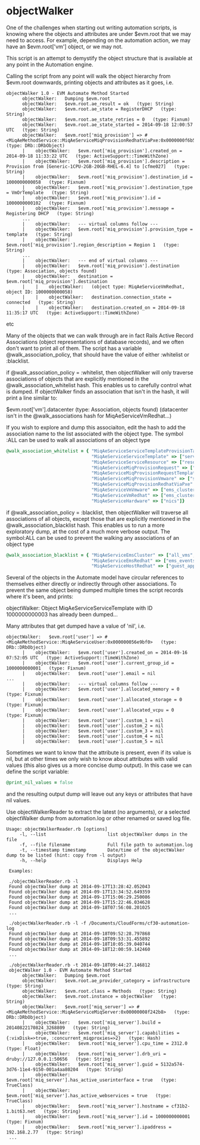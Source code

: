 objectWalker
============

One of the challenges when starting out writing automation scripts, is knowing where the objects and attributes are 
under $evm.root that we may need to access. For example, depending on the automation action, we may have an $evm.root['vm'] 
object, or we may not.
 
This script is an attempt to demystify the object structure that is available at any point in the Automation engine. 

Calling the script from any point will walk the object hierarchy from $evm.root downwards, printing objects and attributes 
as it goes, i.e.


```
objectWalker 1.0 - EVM Automate Method Started  
      objectWalker:   Dumping $evm.root  
      objectWalker:   $evm.root.ae_result = ok   (type: String)  
      objectWalker:   $evm.root.ae_state = RegisterDHCP   (type: String)  
      objectWalker:   $evm.root.ae_state_retries = 0   (type: Fixnum)  
      objectWalker:   $evm.root.ae_state_started = 2014-09-18 12:00:57 UTC   (type: String)  
      objectWalker:   $evm.root['miq_provision'] => #<MiqAeMethodService::MiqAeServiceMiqProvisionRedhatViaPxe:0x0000000f6b5d78>   (type: DRb::DRbObject)  
      |    objectWalker:   $evm.root['miq_provision'].created_on = 2014-09-18 11:33:22 UTC   (type: ActiveSupport::TimeWithZone)  
      |    objectWalker:   $evm.root['miq_provision'].description = Provision from [Generic-1CPU-2GB-20GB-RHEL-6.4] to [cfme027]   (type: String)  
      |    objectWalker:   $evm.root['miq_provision'].destination_id = 1000000000058   (type: Fixnum)  
      |    objectWalker:   $evm.root['miq_provision'].destination_type = VmOrTemplate   (type: String)  
      |    objectWalker:   $evm.root['miq_provision'].id = 1000000000102   (type: Fixnum)  
      |    objectWalker:   $evm.root['miq_provision'].message = Registering DHCP   (type: String)
      ...  
      |    objectWalker:   --- virtual columns follow ---  
      |    objectWalker:   $evm.root['miq_provision'].provision_type = template   (type: String)  
      |    objectWalker:   $evm.root['miq_provision'].region_description = Region 1   (type: String)  
      ...  
      |    objectWalker:   --- end of virtual columns ---  
      |    objectWalker:   $evm.root['miq_provision'].destination (type: Association, objects found)  
      |    objectWalker:   destination = $evm.root['miq_provision'].destination  
      |    |    objectWalker:   (object type: MiqAeServiceVmRedhat, object ID: 1000000000058)  
      |    |    objectWalker:   destination.connection_state = connected   (type: String)  
      |    |    objectWalker:   destination.created_on = 2014-09-18 11:35:17 UTC   (type: ActiveSupport::TimeWithZone)  
```
  etc
      
Many of the objects that we can walk through are in fact Rails Active Record Associations (object representations of database 
records), and we often don't want to print all of them. The script has a variable @walk_association_policy, that should have 
the value of either :whitelist or :blacklist. 

if @walk_association_policy = :whitelist, then objectWalker will only traverse associations of objects that are explicitly
mentioned in the @walk_association_whitelist hash. This enables us to carefully control what is dumped. If objectWalker finds
an association that isn't in the hash, it will print a line similar to:

$evm.root['vm'].datacenter (type: Association, objects found)
   (datacenter isn't in the @walk_associations hash for MiqAeServiceVmRedhat...)

If you wish to explore and dump this associaiton, edit the hash to add the association name to the list associated with the 
object type. The symbol :ALL can be used to walk all associations of an object type

```ruby
@walk_association_whitelist = { "MiqAeServiceServiceTemplateProvisionTask" => ["source", "destination", "miq_request", "miq_request_tasks", "service_resource"],
                                "MiqAeServiceServiceTemplate" => ["service_resources"],
                                "MiqAeServiceServiceResource" => ["resource", "service_template"],
                                "MiqAeServiceMiqProvisionRequest" => ["miq_request", "miq_request_tasks"],
                                "MiqAeServiceMiqProvisionRequestTemplate" => ["miq_request", "miq_request_tasks"],
                                "MiqAeServiceMiqProvisionVmware" => ["source", "destination", "miq_provision_request", "miq_request", "miq_request_task", "vm"],
                                "MiqAeServiceMiqProvisionRedhatViaPxe" => [:ALL],
                                "MiqAeServiceVmVmware" => ["ems_cluster", "ems_folder", "resource_pool", "ext_management_system", "storage", "service", "hardware"],
                                "MiqAeServiceVmRedhat" => ["ems_cluster", "ems_folder", "resource_pool", "ext_management_system", "storage", "service", "hardware"],
                                "MiqAeServiceHardware" => ["nics"]}
```

if @walk_association_policy = :blacklist, then objectWalker will traverse all associations of all objects, except those that 
are explicitly mentioned in the @walk_association_blacklist hash. This enables us to run a more exploratory dump, at the 
cost of a much more verbose output. The symbol:ALL can be used to prevent the walking any associations of an object type

```ruby
@walk_association_blacklist = { "MiqAeServiceEmsCluster" => ["all_vms", "vms", "ems_events"],
                                "MiqAeServiceEmsRedhat" => ["ems_events"],
                                "MiqAeServiceHostRedhat" => ["guest_applications", "ems_events"]}
```


Several of the objects in the Automate model have circular references to themselves either directly or indirectly through 
other associations. To prevent the same object being dumped multiple times the script records where it's been, and prints:
 
objectWalker:   Object MiqAeServiceServiceTemplate with ID 1000000000003 has already been dumped...

Many attributes that get dumped have a value of 'nil', i.e.
 
```      
objectWalker:   $evm.root['user'] => #<MiqAeMethodService::MiqAeServiceUser:0x000000056e9bf0>   (type: DRb::DRbObject)  
      |    objectWalker:   $evm.root['user'].created_on = 2014-09-16 07:52:05 UTC   (type: ActiveSupport::TimeWithZone)  
      |    objectWalker:   $evm.root['user'].current_group_id = 1000000000001   (type: Fixnum)  
      |    objectWalker:   $evm.root['user'].email = nil  
...  
      |    objectWalker:   --- virtual columns follow ---  
      |    objectWalker:   $evm.root['user'].allocated_memory = 0   (type: Fixnum)  
      |    objectWalker:   $evm.root['user'].allocated_storage = 0   (type: Fixnum)  
      |    objectWalker:   $evm.root['user'].allocated_vcpu = 0   (type: Fixnum)  
      |    objectWalker:   $evm.root['user'].custom_1 = nil  
      |    objectWalker:   $evm.root['user'].custom_2 = nil  
      |    objectWalker:   $evm.root['user'].custom_3 = nil  
      |    objectWalker:   $evm.root['user'].custom_4 = nil  
      |    objectWalker:   $evm.root['user'].custom_5 = nil  
```
      
Sometimes we want to know that the attribute is present, even if its value is nil, but at other times we only wish to know
about attributes with valid values (this also gives us a more concise dump output). In this case we can define the script 
variable:
 
```ruby
@print_nil_values = false
```
 
and the resulting output dump will leave out any keys or attributes that have nil values.

Use objectWalkerReader to extract the latest (no arguments), or a selected objectWalker dump from automation.log or other 
renamed or saved log file.

```
Usage: objectWalkerReader.rb [options]
     -l, --list                       list objectWalker dumps in the file
     -f, --file filename              Full file path to automation.log
     -t, --timestamp timestamp        Date/time of the objectWalker dump to be listed (hint: copy from -l output)
     -h, --help                       Displays Help

 Examples:

 ./objectWalkerReader.rb -l
 Found objectWalker dump at 2014-09-17T13:28:42.052043
 Found objectWalker dump at 2014-09-17T13:34:52.649359
 Found objectWalker dump at 2014-09-17T15:06:29.250086
 Found objectWalker dump at 2014-09-17T15:22:46.034628
 Found objectWalker dump at 2014-09-18T07:56:08.201025
 ...
 
 ./objectWalkerReader.rb -l -f /Documents/CloudForms/cf30-automation-log
 Found objectWalker dump at 2014-09-18T09:52:28.797868
 Found objectWalker dump at 2014-09-18T09:53:31.455892
 Found objectWalker dump at 2014-09-18T10:05:39.040744
 Found objectWalker dump at 2014-09-18T12:00:59.142460
 ...
 
 ./objectWalkerReader.rb -t 2014-09-18T09:44:27.146812
 objectWalker 1.0 - EVM Automate Method Started
      objectWalker:   Dumping $evm.root
      objectWalker:   $evm.root.ae_provider_category = infrastructure   (type: String)
      objectWalker:   $evm.root.class = Methods   (type: String)
      objectWalker:   $evm.root.instance = objectWalker   (type: String)
      objectWalker:   $evm.root['miq_server'] => # <MiqAeMethodService::MiqAeServiceMiqServer:0x00000008f242b8>   (type: DRb::DRbObject)
      |    objectWalker:   $evm.root['miq_server'].build = 20140822170824_3268809   (type: String)
      |    objectWalker:   $evm.root['miq_server'].capabilities = {:vixDisk=>true, :concurrent_miqproxies=>2}   (type: Hash)
      |    objectWalker:   $evm.root['miq_server'].cpu_time = 2312.0   (type: Float)
      |    objectWalker:   $evm.root['miq_server'].drb_uri = druby://127.0.0.1:50656   (type: String)
      |    objectWalker:   $evm.root['miq_server'].guid = 5132a574-3d76-11e4-9150-001a4aa80204   (type: String)
      |    objectWalker:   $evm.root['miq_server'].has_active_userinterface = true   (type: TrueClass)
      |    objectWalker:   $evm.root['miq_server'].has_active_webservices = true   (type: TrueClass)
      |    objectWalker:   $evm.root['miq_server'].hostname = cf31b2-1.bit63.net   (type: String)
      |    objectWalker:   $evm.root['miq_server'].id = 1000000000001   (type: Fixnum)
      |    objectWalker:   $evm.root['miq_server'].ipaddress = 192.168.2.77   (type: String)
 ... 
```
